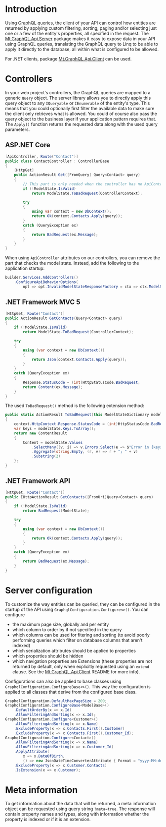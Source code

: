 ﻿# Introduction
Using GraphQL queries, the client of your API can control how entities are returned by applying custom filtering, sorting, paging and/or selecting just one or a few of the entity's properties, all specified in the request. The [Mt.GraphQL.Api.Server](https://www.nuget.org/packages/Mt.GraphQL.Api.Server) package makes it easy to expose data in your API using GraphQL queries, translating the GraphQL query to Linq to be able to apply it directly to the database, all within what is configured to be allowed.

For .NET clients, package [Mt.GraphQL.Api.Client](https://www.nuget.org/packages/Mt.GraphQL.Api.Client) can be used.

# Controllers
In your web project's controllers, the GraphQL queries are mapped to a generic `Query` object. The server library allows you to directly apply this query object to any `IQueryable` or `IEnumerable` of the entity's type. This means that you could optionally first filter the available data to make sure the client only retrieves what is allowed. You could of course also pass the query object to the business layer if your application pattern requires that. The `Apply()` function returns the requested data along with the used query parameters.

## ASP.NET Core
```c#
[ApiController, Route("Contact")]
public class ContactController : ControllerBase
{
    [HttpGet]
    public ActionResult Get([FromQuery] Query<Contact> query)
    {
        // This part is only needed when the controller has no ApiController attribute.
        if (!ModelState.IsValid)
            return ModelState.ToBadRequest(ControllerContext);

        try
        {
            using var context = new DbContext();
            return Ok(context.Contacts.Apply(query));
        }
        catch (QueryException ex)
        {
            return BadRequest(ex.Message);
        }
    }
}
```

When using `ApiController` attributes on our controllers, you can remove the part that checks the model state. Instead, add the following to the application startup:
```c#
builder.Services.AddControllers()
    .ConfigureApiBehaviorOptions(
        opt => opt.InvalidModelStateResponseFactory = ctx => ctx.ModelState.ToBadRequest(ctx));
```

## .NET Framework MVC 5
```c#
[HttpGet, Route("Contact")]
public ActionResult GetContacts(Query<Contact> query)
{
    if (!ModelState.IsValid)
        return ModelState.ToBadRequest(ControllerContext);

    try
    {
        using (var context = new DbContext())
        {
            return Json(context.Contacts.Apply(query));
        }
    }
    catch (QueryException ex)
    {
        Response.StatusCode = (int)HttpStatusCode.BadRequest;
        return Content(ex.Message);
    }
}
```

The used `ToBadRequest()` method is the following extension method:
```c#
public static ActionResult ToBadRequest(this ModelStateDictionary modelState, ControllerContext context)
{
    context.HttpContext.Response.StatusCode = (int)HttpStatusCode.BadRequest;
    var keys = modelState.Keys.ToArray();
    return new ContentResult
    {
        Content = modelState.Values
            .SelectMany((v, i) => v.Errors.Select(e => $"Error in {keys[i]}: {e.Exception?.Message ?? e.ErrorMessage}"))
            .Aggregate(string.Empty, (r, v) => r + "; " + v)
            .Substring(2)
    };                
}
```

## .NET Framework API
```c#
[HttpGet, Route("Contact")]
public IHttpActionResult GetContacts([FromUri]Query<Contact> query)
{
    if (!ModelState.IsValid)
        return BadRequest(ModelState);

    try
    {
        using (var context = new DbContext())
        {
            return Ok(context.Contacts.Apply(query));
        }
    }
    catch (QueryException ex)
    {
        return BadRequest(ex.Message);
    }
}
```

# Server configuration
To customize the way entities can be queried, they can be configured in the startup of the API using `GraphqlConfiguration.Configure<>()`. You can configure 
- the maximum page size, globally and per entity
- which column to order by if not specified in the query
- which columns can be used for fitering and sorting (to avoid poorly performing queries which filter on database columns that aren't indexed)
- which serialization attributes should be applied to properties
- which properties should be hidden
- which navigation properties are Extensions (these properties are not returned by default, only when explicitly requested using an `extend` clause. See the [Mt.GraphQL.Api.Client](https://www.nuget.org/packages/Mt.GraphQL.Api.Client) README for more info).

Configurations can also be applied to base classes using `GraphqlConfiguration.ConfigureBase<>()`. This way the configuration is applied to all classes that derive from the configured base class.
```c#
GraphqlConfiguration.DefaultMaxPageSize = 200;
GraphqlConfiguration.ConfigureBase<ModelBase>()
    .DefaultOrderBy(x => x.Id)
    .AllowFilteringAndSorting(x => x.Id);
GraphqlConfiguration.Configure<Customer>()
    .AllowFilteringAndSorting(x => x.Name)
    .ExcludeProperty(x => x.Contacts.First().Customer)
    .ExcludeProperty(x => x.Contacts.First().Customer_Id);
GraphqlConfiguration.Configure<Contact>()
    .AllowFilteringAndSorting(x => x.Name)
    .AllowFilteringAndSorting(x => x.Customer_Id)
    .ApplyAttribute(
        x => x.DateOfBirth,
        () => new JsonDateTimeConverterAttribute { Format = "yyyy-MM-dd" })
    .ExcludeProperty(x => x.Customer.Contacts)
    .IsExtension(x => x.Customer);
```

# Meta information
To get information about the data that will be returned, a meta information object can be requested using query string `?meta=true`. The response will contain property names and types, along with information whether the property is indexed or if it is an extension.
